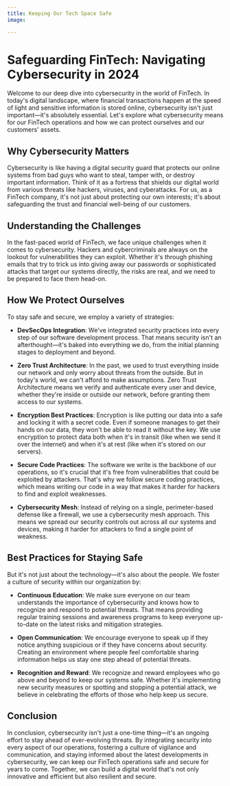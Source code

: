 ```yaml
---
title: Keeping Our Tech Space Safe
image:

---
```


# Safeguarding FinTech: Navigating Cybersecurity in 2024

Welcome to our deep dive into cybersecurity in the world of FinTech. In today's digital landscape, where financial transactions happen at the speed of light and sensitive information is stored online, cybersecurity isn't just important—it's absolutely essential. Let's explore what cybersecurity means for our FinTech operations and how we can protect ourselves and our customers' assets.



## Why Cybersecurity Matters

Cybersecurity is like having a digital security guard that protects our online systems from bad guys who want to steal, tamper with, or destroy important information. Think of it as a fortress that shields our digital world from various threats like hackers, viruses, and cyberattacks. For us, as a FinTech company, it's not just about protecting our own interests; it's about safeguarding the trust and financial well-being of our customers.

## Understanding the Challenges

In the fast-paced world of FinTech, we face unique challenges when it comes to cybersecurity. Hackers and cybercriminals are always on the lookout for vulnerabilities they can exploit. Whether it's through phishing emails that try to trick us into giving away our passwords or sophisticated attacks that target our systems directly, the risks are real, and we need to be prepared to face them head-on.

## How We Protect Ourselves

To stay safe and secure, we employ a variety of strategies:

- **DevSecOps Integration**: We've integrated security practices into every step of our software development process. That means security isn't an afterthought—it's baked into everything we do, from the initial planning stages to deployment and beyond.
  
- **Zero Trust Architecture**: In the past, we used to trust everything inside our network and only worry about threats from the outside. But in today's world, we can't afford to make assumptions. Zero Trust Architecture means we verify and authenticate every user and device, whether they're inside or outside our network, before granting them access to our systems.
  
- **Encryption Best Practices**: Encryption is like putting our data into a safe and locking it with a secret code. Even if someone manages to get their hands on our data, they won't be able to read it without the key. We use encryption to protect data both when it's in transit (like when we send it over the internet) and when it's at rest (like when it's stored on our servers).
  
- **Secure Code Practices**: The software we write is the backbone of our operations, so it's crucial that it's free from vulnerabilities that could be exploited by attackers. That's why we follow secure coding practices, which means writing our code in a way that makes it harder for hackers to find and exploit weaknesses.
  
- **Cybersecurity Mesh**: Instead of relying on a single, perimeter-based defense like a firewall, we use a cybersecurity mesh approach. This means we spread our security controls out across all our systems and devices, making it harder for attackers to find a single point of weakness.

## Best Practices for Staying Safe

But it's not just about the technology—it's also about the people. We foster a culture of security within our organization by:

- **Continuous Education**: We make sure everyone on our team understands the importance of cybersecurity and knows how to recognize and respond to potential threats. That means providing regular training sessions and awareness programs to keep everyone up-to-date on the latest risks and mitigation strategies.
  
- **Open Communication**: We encourage everyone to speak up if they notice anything suspicious or if they have concerns about security. Creating an environment where people feel comfortable sharing information helps us stay one step ahead of potential threats.
  
- **Recognition and Reward**: We recognize and reward employees who go above and beyond to keep our systems safe. Whether it's implementing new security measures or spotting and stopping a potential attack, we believe in celebrating the efforts of those who help keep us secure.

## Conclusion

In conclusion, cybersecurity isn't just a one-time thing—it's an ongoing effort to stay ahead of ever-evolving threats. By integrating security into every aspect of our operations, fostering a culture of vigilance and communication, and staying informed about the latest developments in cybersecurity, we can keep our FinTech operations safe and secure for years to come. Together, we can build a digital world that's not only innovative and efficient but also resilient and secure.

